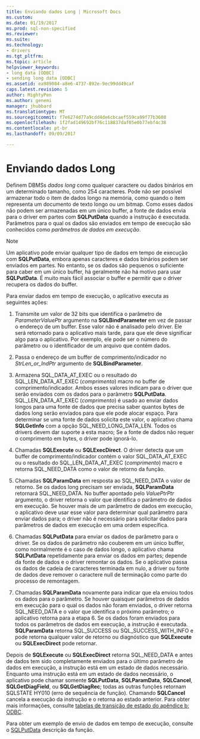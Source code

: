 ```yaml
---
title: Enviando dados Long | Microsoft Docs
ms.custom: 
ms.date: 01/19/2017
ms.prod: sql-non-specified
ms.reviewer: 
ms.suite: 
ms.technology:
- drivers
ms.tgt_pltfrm: 
ms.topic: article
helpviewer_keywords:
- long data [ODBC]
- sending long data [ODBC]
ms.assetid: ea989084-a8e6-4737-892e-9ec99dd49caf
caps.latest.revision: 5
author: MightyPen
ms.author: genemi
manager: jhubbard
ms.translationtype: MT
ms.sourcegitcommit: f7e6274d77a9cdd4de6cbcaef559ca99f77b3608
ms.openlocfilehash: 1f2fad149692bf76c118837daf05e0b77ebf4c38
ms.contentlocale: pt-br
ms.lasthandoff: 09/09/2017

---
```

# <a name="sending-long-data"></a>Enviando dados Long
Definem DBMSs *dados long* como qualquer caractere ou dados binários em um determinado tamanho, como 254 caracteres. Pode não ser possível armazenar todo o item de dados longo na memória, como quando o item representa um documento de texto longo ou um bitmap. Como esses dados não podem ser armazenadas em um único buffer, a fonte de dados envia para o driver em partes com **SQLPutData** quando a instrução é executada. Parâmetros para o qual os dados são enviados em tempo de execução são conhecidos como *parâmetros de dados em execução*.  
  
> [!NOTE]  
>  Um aplicativo pode enviar qualquer tipo de dados em tempo de execução com **SQLPutData**, embora apenas caracteres e dados binários podem ser enviados em partes. No entanto, se os dados são pequenos o suficiente para caber em um único buffer, há geralmente não há motivo para usar **SQLPutData**. É muito mais fácil associar o buffer e permitir que o driver recupera os dados do buffer.  
  
 Para enviar dados em tempo de execução, o aplicativo executa as seguintes ações:  
  
1.  Transmite um valor de 32 bits que identifica o parâmetro de *ParameterValuePtr* argumento na **SQLBindParameter** em vez de passar o endereço de um buffer. Esse valor não é analisado pelo driver. Ele será retornado para o aplicativo mais tarde, para que ele deve significar algo para o aplicativo. Por exemplo, ele pode ser o número do parâmetro ou o identificador de um arquivo que contém dados.  
  
2.  Passa o endereço de um buffer de comprimento/indicador no *StrLen_or_IndPtr* argumento de **SQLBindParameter**.  
  
3.  Armazena SQL_DATA_AT_EXEC ou o resultado do SQL_LEN_DATA_AT_EXEC (*comprimento*) macro no buffer de comprimento/indicador. Ambos esses valores indicam para o driver que serão enviados com os dados para o parâmetro **SQLPutData**. SQL_LEN_DATA_AT_EXEC (*comprimento*) é usado ao enviar dados longos para uma fonte de dados que precisa saber quantos bytes de dados long serão enviados para que ele pode alocar espaço. Para determinar se uma fonte de dados solicita este valor, o aplicativo chama **SQLGetInfo** com a opção SQL_NEED_LONG_DATA_LEN. Todos os drivers devem dar suporte a esta macro; Se a fonte de dados não requer o comprimento em bytes, o driver pode ignorá-lo.  
  
4.  Chamadas **SQLExecute** ou **SQLExecDirect**. O driver detecta que um buffer de comprimento/indicador contém o valor SQL_DATA_AT_EXEC ou o resultado do SQL_LEN_DATA_AT_EXEC (*comprimento*) macro e retorna SQL_NEED_DATA como o valor de retorno da função.  
  
5.  Chamadas **SQLParamData** em resposta ao SQL_NEED_DATA o valor de retorno. Se os dados long precisam ser enviada, **SQLParamData** retornará SQL_NEED_DATA. No buffer apontado pelo *ValuePtrPtr* argumento, o driver retorna o valor que identifica o parâmetro de dados em execução. Se houver mais de um parâmetro de dados em execução, o aplicativo deve usar esse valor para determinar qual parâmetro para enviar dados para; o driver não é necessário para solicitar dados para parâmetros de dados em execução em uma ordem específica.  
  
6.  Chamadas **SQLPutData** para enviar os dados de parâmetro para o driver. Se os dados de parâmetro não couberem em um único buffer, como normalmente é o caso de dados longo, o aplicativo chama **SQLPutData** repetidamente para enviar os dados em partes; depende da fonte de dados e o driver remontar os dados. Se o aplicativo passa os dados de cadeia de caracteres terminada em nulo, a driver ou fonte de dados deve remover o caractere null de terminação como parte do processo de remontagem.  
  
7.  Chamadas **SQLParamData** novamente para indicar que ela enviou todos os dados para o parâmetro. Se houver quaisquer parâmetros de dados em execução para o qual os dados não foram enviados, o driver retorna SQL_NEED_DATA e o valor que identifica o próximo parâmetro; o aplicativo retorna para a etapa 6. Se os dados foram enviados para todos os parâmetros de dados em execução, a instrução é executada. **SQLParamData** retorna SQL_SUCCESS ou SQL_SUCCESS_WITH_INFO e pode retorna qualquer valor de retorno ou diagnóstico que **SQLExecute** ou **SQLExecDirect** pode retornar.  
  
 Depois de **SQLExecute** ou **SQLExecDirect** retorna SQL_NEED_DATA e antes de dados tem sido completamente enviados para o último parâmetro de dados em execução, a instrução está em um estado de dados necessário. Enquanto uma instrução está em um estado de dados necessário, o aplicativo pode chamar somente **SQLPutData**, **SQLParamData**, **SQLCancel**, **SQLGetDiagField**, ou **SQLGetDiagRec**; todas as outras funções retornam SQLSTATE HY010 (erro de sequência de função). Chamando **SQLCancel** cancela a execução da instrução e o retorna ao estado anterior. Para obter mais informações, consulte [tabelas de transição de estado do apêndice b: ODBC](../../../odbc/reference/appendixes/appendix-b-odbc-state-transition-tables.md).  
  
 Para obter um exemplo de envio de dados em tempo de execução, consulte o [SQLPutData](../../../odbc/reference/syntax/sqlputdata-function.md) descrição da função.
